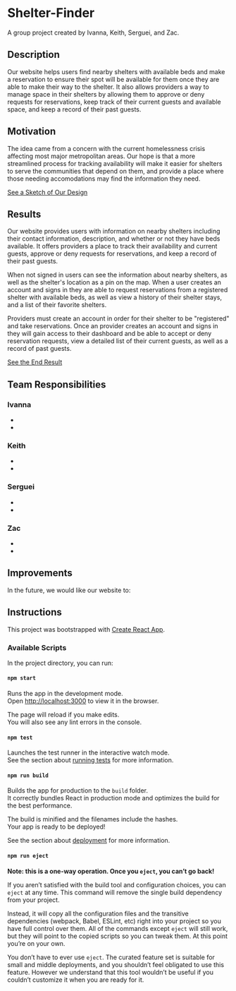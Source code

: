 
# Shelter-Finder
A group project created by Ivanna, Keith, Serguei, and Zac.

## Description
Our website helps users find nearby shelters with available beds and make a reservation to ensure their spot will be available for them once they are able to make their way to the shelter. It also allows providers a way to manage space in their shelters by allowing them to approve or deny requests for reservations, keep track of their current guests and available space, and keep a record of their past guests. 

## Motivation
The idea came from a concern with the current homelessness crisis affecting most major metropolitan areas. Our hope is that a more streamlined process for tracking availability will make it easier for shelters to serve the communities that depend on them, and provide a place where those needing accomodations may find the information they need. 

[See a Sketch of Our Design](https://www.figma.com/file/VBipg2WpVLIWJkBxHomJbB/Untitled?node-id=0%3A1)

## Results
Our website provides users with information on nearby shelters including their contact information, description, and whether or not they have beds available. It offers providers a place to track their availability and current guests, approve or deny requests for reservations, and keep a record of their past guests. 

When not signed in users can see the information about nearby shelters, as well as the shelter's location as a pin on the map. When a user creates an account and signs in they are able to request reservations from a registered shelter with available beds, as well as view a history of their shelter stays, and a list of their favorite shelters. 

Providers must create an account in order for their shelter to be "registered" and take reservations. Once an provider creates an account and signs in they will gain access to their dashboard and be able to accept or deny reservation requests, view a detailed list of their current guests, as well as a record of past guests.

[See the End Result](https://p3-shelter-finder.herokuapp.com/)

## Team Responsibilities
### Ivanna 
  * 
  * 

### Keith
  *  
  * 
  
### Serguei
  * 
  * 
  
### Zac
  * 
  * 

## Improvements
In the future, we would like our website to:

  
## Instructions
This project was bootstrapped with [Create React App](https://github.com/facebook/create-react-app).

### Available Scripts

In the project directory, you can run:

#### `npm start`

Runs the app in the development mode.<br />
Open [http://localhost:3000](http://localhost:3000) to view it in the browser.

The page will reload if you make edits.<br />
You will also see any lint errors in the console.

#### `npm test`

Launches the test runner in the interactive watch mode.<br />
See the section about [running tests](https://facebook.github.io/create-react-app/docs/running-tests) for more information.

#### `npm run build`

Builds the app for production to the `build` folder.<br />
It correctly bundles React in production mode and optimizes the build for the best performance.

The build is minified and the filenames include the hashes.<br />
Your app is ready to be deployed!

See the section about [deployment](https://facebook.github.io/create-react-app/docs/deployment) for more information.

#### `npm run eject`

**Note: this is a one-way operation. Once you `eject`, you can’t go back!**

If you aren’t satisfied with the build tool and configuration choices, you can `eject` at any time. This command will remove the single build dependency from your project.

Instead, it will copy all the configuration files and the transitive dependencies (webpack, Babel, ESLint, etc) right into your project so you have full control over them. All of the commands except `eject` will still work, but they will point to the copied scripts so you can tweak them. At this point you’re on your own.

You don’t have to ever use `eject`. The curated feature set is suitable for small and middle deployments, and you shouldn’t feel obligated to use this feature. However we understand that this tool wouldn’t be useful if you couldn’t customize it when you are ready for it.
